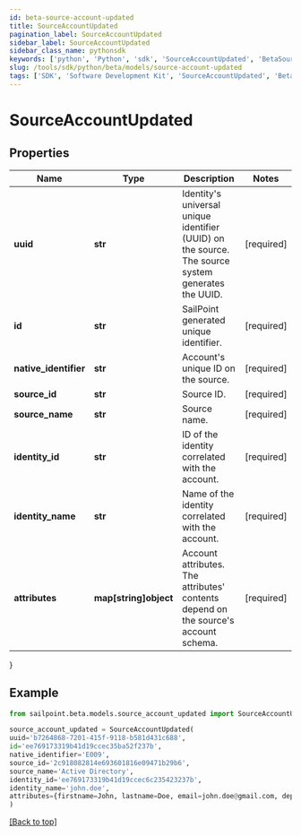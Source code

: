 ```yaml
---
id: beta-source-account-updated
title: SourceAccountUpdated
pagination_label: SourceAccountUpdated
sidebar_label: SourceAccountUpdated
sidebar_class_name: pythonsdk
keywords: ['python', 'Python', 'sdk', 'SourceAccountUpdated', 'BetaSourceAccountUpdated'] 
slug: /tools/sdk/python/beta/models/source-account-updated
tags: ['SDK', 'Software Development Kit', 'SourceAccountUpdated', 'BetaSourceAccountUpdated']
---
```


# SourceAccountUpdated


## Properties

Name | Type | Description | Notes
------------ | ------------- | ------------- | -------------
**uuid** | **str** | Identity's universal unique identifier (UUID) on the source. The source system generates the UUID. | [required]
**id** | **str** | SailPoint generated unique identifier. | [required]
**native_identifier** | **str** | Account's unique ID on the source. | [required]
**source_id** | **str** | Source ID. | [required]
**source_name** | **str** | Source name. | [required]
**identity_id** | **str** | ID of the identity correlated with the account. | [required]
**identity_name** | **str** | Name of the identity correlated with the account. | [required]
**attributes** | **map[string]object** | Account attributes. The attributes' contents depend on the source's account schema. | [required]
}

## Example

```python
from sailpoint.beta.models.source_account_updated import SourceAccountUpdated

source_account_updated = SourceAccountUpdated(
uuid='b7264868-7201-415f-9118-b581d431c688',
id='ee769173319b41d19ccec35ba52f237b',
native_identifier='E009',
source_id='2c918082814e693601816e09471b29b6',
source_name='Active Directory',
identity_id='ee769173319b41d19ccec6c235423237b',
identity_name='john.doe',
attributes={firstname=John, lastname=Doe, email=john.doe@gmail.com, department=Sales, displayName=John Doe, created=2020-04-27T16:48:33.597Z, employeeNumber=E009, uid=E009, inactive=true, phone=null, identificationNumber=E009}
)

```
[[Back to top]](#) 

